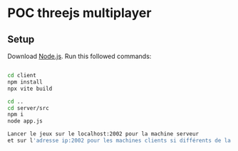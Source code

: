 # POC threejs multiplayer

## Setup
Download [Node.js](https://nodejs.org/en/download/).
Run this followed commands:

``` bash

cd client
npm install
npx vite build

cd ..
cd server/src
npm i
node app.js

Lancer le jeux sur le localhost:2002 pour la machine serveur
et sur l'adresse ip:2002 pour les machines clients si différents de la machine serveur
```
